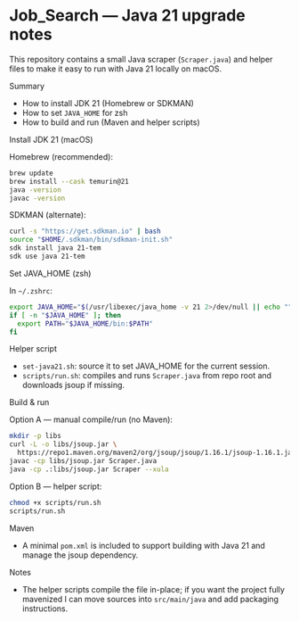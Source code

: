 # Job_Search — Java 21 upgrade notes

This repository contains a small Java scraper (`Scraper.java`) and helper files to make it easy to run with Java 21 locally on macOS.

Summary
- How to install JDK 21 (Homebrew or SDKMAN)
- How to set `JAVA_HOME` for zsh
- How to build and run (Maven and helper scripts)

Install JDK 21 (macOS)

Homebrew (recommended):

```bash
brew update
brew install --cask temurin@21
java -version
javac -version
```

SDKMAN (alternate):

```bash
curl -s "https://get.sdkman.io" | bash
source "$HOME/.sdkman/bin/sdkman-init.sh"
sdk install java 21-tem
sdk use java 21-tem
```

Set JAVA_HOME (zsh)

In `~/.zshrc`:

```bash
export JAVA_HOME="$(/usr/libexec/java_home -v 21 2>/dev/null || echo "")"
if [ -n "$JAVA_HOME" ]; then
  export PATH="$JAVA_HOME/bin:$PATH"
fi
```

Helper script
- `set-java21.sh`: source it to set JAVA_HOME for the current session.
- `scripts/run.sh`: compiles and runs `Scraper.java` from repo root and downloads jsoup if missing.

Build & run

Option A — manual compile/run (no Maven):

```bash
mkdir -p libs
curl -L -o libs/jsoup.jar \
  https://repo1.maven.org/maven2/org/jsoup/jsoup/1.16.1/jsoup-1.16.1.jar
javac -cp libs/jsoup.jar Scraper.java
java -cp .:libs/jsoup.jar Scraper --xula
```

Option B — helper script:

```bash
chmod +x scripts/run.sh
scripts/run.sh
```

Maven
- A minimal `pom.xml` is included to support building with Java 21 and manage the jsoup dependency.

Notes
- The helper scripts compile the file in-place; if you want the project fully mavenized I can move sources into `src/main/java` and add packaging instructions.
